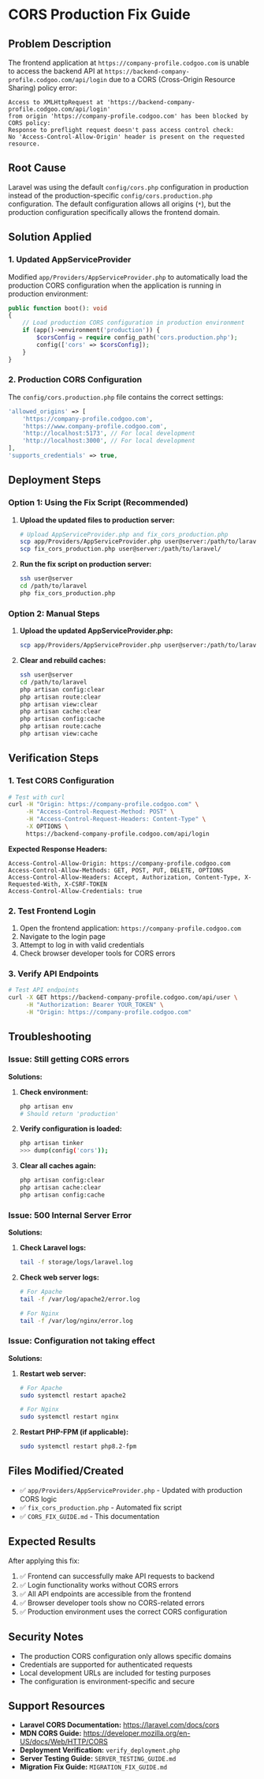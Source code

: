# CORS Production Fix Guide

## Problem Description

The frontend application at `https://company-profile.codgoo.com` is unable to access the backend API at `https://backend-company-profile.codgoo.com/api/login` due to a CORS (Cross-Origin Resource Sharing) policy error:

```
Access to XMLHttpRequest at 'https://backend-company-profile.codgoo.com/api/login' 
from origin 'https://company-profile.codgoo.com' has been blocked by CORS policy: 
Response to preflight request doesn't pass access control check: 
No 'Access-Control-Allow-Origin' header is present on the requested resource.
```

## Root Cause

Laravel was using the default `config/cors.php` configuration in production instead of the production-specific `config/cors.production.php` configuration. The default configuration allows all origins (`*`), but the production configuration specifically allows the frontend domain.

## Solution Applied

### 1. Updated AppServiceProvider

Modified `app/Providers/AppServiceProvider.php` to automatically load the production CORS configuration when the application is running in production environment:

```php
public function boot(): void
{
    // Load production CORS configuration in production environment
    if (app()->environment('production')) {
        $corsConfig = require config_path('cors.production.php');
        config(['cors' => $corsConfig]);
    }
}
```

### 2. Production CORS Configuration

The `config/cors.production.php` file contains the correct settings:

```php
'allowed_origins' => [
    'https://company-profile.codgoo.com',
    'https://www.company-profile.codgoo.com',
    'http://localhost:5173', // For local development
    'http://localhost:3000', // For local development
],
'supports_credentials' => true,
```

## Deployment Steps

### Option 1: Using the Fix Script (Recommended)

1. **Upload the updated files to production server:**
   ```bash
   # Upload AppServiceProvider.php and fix_cors_production.php
   scp app/Providers/AppServiceProvider.php user@server:/path/to/laravel/app/Providers/
   scp fix_cors_production.php user@server:/path/to/laravel/
   ```

2. **Run the fix script on production server:**
   ```bash
   ssh user@server
   cd /path/to/laravel
   php fix_cors_production.php
   ```

### Option 2: Manual Steps

1. **Upload the updated AppServiceProvider.php:**
   ```bash
   scp app/Providers/AppServiceProvider.php user@server:/path/to/laravel/app/Providers/
   ```

2. **Clear and rebuild caches:**
   ```bash
   ssh user@server
   cd /path/to/laravel
   php artisan config:clear
   php artisan route:clear
   php artisan view:clear
   php artisan cache:clear
   php artisan config:cache
   php artisan route:cache
   php artisan view:cache
   ```

## Verification Steps

### 1. Test CORS Configuration

```bash
# Test with curl
curl -H "Origin: https://company-profile.codgoo.com" \
     -H "Access-Control-Request-Method: POST" \
     -H "Access-Control-Request-Headers: Content-Type" \
     -X OPTIONS \
     https://backend-company-profile.codgoo.com/api/login
```

**Expected Response Headers:**
```
Access-Control-Allow-Origin: https://company-profile.codgoo.com
Access-Control-Allow-Methods: GET, POST, PUT, DELETE, OPTIONS
Access-Control-Allow-Headers: Accept, Authorization, Content-Type, X-Requested-With, X-CSRF-TOKEN
Access-Control-Allow-Credentials: true
```

### 2. Test Frontend Login

1. Open the frontend application: `https://company-profile.codgoo.com`
2. Navigate to the login page
3. Attempt to log in with valid credentials
4. Check browser developer tools for CORS errors

### 3. Verify API Endpoints

```bash
# Test API endpoints
curl -X GET https://backend-company-profile.codgoo.com/api/user \
     -H "Authorization: Bearer YOUR_TOKEN" \
     -H "Origin: https://company-profile.codgoo.com"
```

## Troubleshooting

### Issue: Still getting CORS errors

**Solutions:**
1. **Check environment:**
   ```bash
   php artisan env
   # Should return 'production'
   ```

2. **Verify configuration is loaded:**
   ```bash
   php artisan tinker
   >>> dump(config('cors'));
   ```

3. **Clear all caches again:**
   ```bash
   php artisan config:clear
   php artisan cache:clear
   php artisan config:cache
   ```

### Issue: 500 Internal Server Error

**Solutions:**
1. **Check Laravel logs:**
   ```bash
   tail -f storage/logs/laravel.log
   ```

2. **Check web server logs:**
   ```bash
   # For Apache
   tail -f /var/log/apache2/error.log
   
   # For Nginx
   tail -f /var/log/nginx/error.log
   ```

### Issue: Configuration not taking effect

**Solutions:**
1. **Restart web server:**
   ```bash
   # For Apache
   sudo systemctl restart apache2
   
   # For Nginx
   sudo systemctl restart nginx
   ```

2. **Restart PHP-FPM (if applicable):**
   ```bash
   sudo systemctl restart php8.2-fpm
   ```

## Files Modified/Created

- ✅ `app/Providers/AppServiceProvider.php` - Updated with production CORS logic
- ✅ `fix_cors_production.php` - Automated fix script
- ✅ `CORS_FIX_GUIDE.md` - This documentation

## Expected Results

After applying this fix:

1. ✅ Frontend can successfully make API requests to backend
2. ✅ Login functionality works without CORS errors
3. ✅ All API endpoints are accessible from the frontend
4. ✅ Browser developer tools show no CORS-related errors
5. ✅ Production environment uses the correct CORS configuration

## Security Notes

- The production CORS configuration only allows specific domains
- Credentials are supported for authenticated requests
- Local development URLs are included for testing purposes
- The configuration is environment-specific and secure

## Support Resources

- **Laravel CORS Documentation:** https://laravel.com/docs/cors
- **MDN CORS Guide:** https://developer.mozilla.org/en-US/docs/Web/HTTP/CORS
- **Deployment Verification:** `verify_deployment.php`
- **Server Testing Guide:** `SERVER_TESTING_GUIDE.md`
- **Migration Fix Guide:** `MIGRATION_FIX_GUIDE.md`